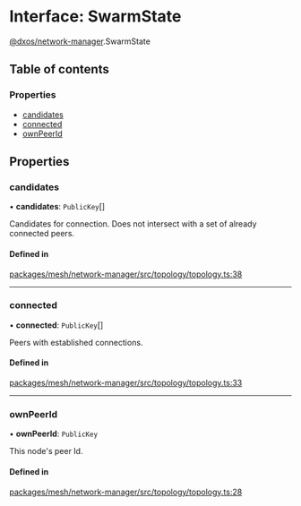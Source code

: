 # Interface: SwarmState

[@dxos/network-manager](../modules/dxos_network_manager.md).SwarmState

## Table of contents

### Properties

- [candidates](dxos_network_manager.SwarmState.md#candidates)
- [connected](dxos_network_manager.SwarmState.md#connected)
- [ownPeerId](dxos_network_manager.SwarmState.md#ownpeerid)

## Properties

### candidates

• **candidates**: `PublicKey`[]

Candidates for connection. Does not intersect with a set of already connected peers.

#### Defined in

[packages/mesh/network-manager/src/topology/topology.ts:38](https://github.com/dxos/dxos/blob/e3b936721/packages/mesh/network-manager/src/topology/topology.ts#L38)

___

### connected

• **connected**: `PublicKey`[]

Peers with established connections.

#### Defined in

[packages/mesh/network-manager/src/topology/topology.ts:33](https://github.com/dxos/dxos/blob/e3b936721/packages/mesh/network-manager/src/topology/topology.ts#L33)

___

### ownPeerId

• **ownPeerId**: `PublicKey`

This node's peer Id.

#### Defined in

[packages/mesh/network-manager/src/topology/topology.ts:28](https://github.com/dxos/dxos/blob/e3b936721/packages/mesh/network-manager/src/topology/topology.ts#L28)
